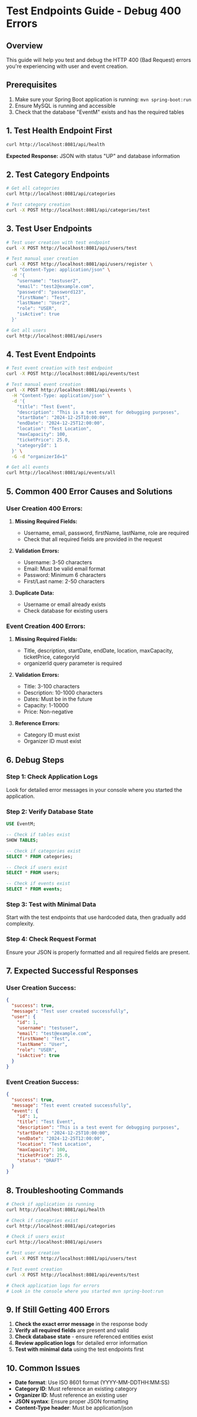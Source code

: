 # Test Endpoints Guide - Debug 400 Errors

## Overview
This guide will help you test and debug the HTTP 400 (Bad Request) errors you're experiencing with user and event creation.

## Prerequisites
1. Make sure your Spring Boot application is running: `mvn spring-boot:run`
2. Ensure MySQL is running and accessible
3. Check that the database "EventM" exists and has the required tables

## 1. Test Health Endpoint First
```bash
curl http://localhost:8081/api/health
```
**Expected Response:** JSON with status "UP" and database information

## 2. Test Category Endpoints
```bash
# Get all categories
curl http://localhost:8081/api/categories

# Test category creation
curl -X POST http://localhost:8081/api/categories/test
```

## 3. Test User Endpoints
```bash
# Test user creation with test endpoint
curl -X POST http://localhost:8081/api/users/test

# Test manual user creation
curl -X POST http://localhost:8081/api/users/register \
  -H "Content-Type: application/json" \
  -d '{
    "username": "testuser2",
    "email": "test2@example.com",
    "password": "password123",
    "firstName": "Test",
    "lastName": "User2",
    "role": "USER",
    "isActive": true
  }'

# Get all users
curl http://localhost:8081/api/users
```

## 4. Test Event Endpoints
```bash
# Test event creation with test endpoint
curl -X POST http://localhost:8081/api/events/test

# Test manual event creation
curl -X POST http://localhost:8081/api/events \
  -H "Content-Type: application/json" \
  -d '{
    "title": "Test Event",
    "description": "This is a test event for debugging purposes",
    "startDate": "2024-12-25T10:00:00",
    "endDate": "2024-12-25T12:00:00",
    "location": "Test Location",
    "maxCapacity": 100,
    "ticketPrice": 25.0,
    "categoryId": 1
  }' \
  -G -d "organizerId=1"

# Get all events
curl http://localhost:8081/api/events/all
```

## 5. Common 400 Error Causes and Solutions

### User Creation 400 Errors:
1. **Missing Required Fields:**
   - Username, email, password, firstName, lastName, role are required
   - Check that all required fields are provided in the request

2. **Validation Errors:**
   - Username: 3-50 characters
   - Email: Must be valid email format
   - Password: Minimum 6 characters
   - First/Last name: 2-50 characters

3. **Duplicate Data:**
   - Username or email already exists
   - Check database for existing users

### Event Creation 400 Errors:
1. **Missing Required Fields:**
   - Title, description, startDate, endDate, location, maxCapacity, ticketPrice, categoryId
   - organizerId query parameter is required

2. **Validation Errors:**
   - Title: 3-100 characters
   - Description: 10-1000 characters
   - Dates: Must be in the future
   - Capacity: 1-10000
   - Price: Non-negative

3. **Reference Errors:**
   - Category ID must exist
   - Organizer ID must exist

## 6. Debug Steps

### Step 1: Check Application Logs
Look for detailed error messages in your console where you started the application.

### Step 2: Verify Database State
```sql
USE EventM;

-- Check if tables exist
SHOW TABLES;

-- Check if categories exist
SELECT * FROM categories;

-- Check if users exist
SELECT * FROM users;

-- Check if events exist
SELECT * FROM events;
```

### Step 3: Test with Minimal Data
Start with the test endpoints that use hardcoded data, then gradually add complexity.

### Step 4: Check Request Format
Ensure your JSON is properly formatted and all required fields are present.

## 7. Expected Successful Responses

### User Creation Success:
```json
{
  "success": true,
  "message": "Test user created successfully",
  "user": {
    "id": 1,
    "username": "testuser",
    "email": "test@example.com",
    "firstName": "Test",
    "lastName": "User",
    "role": "USER",
    "isActive": true
  }
}
```

### Event Creation Success:
```json
{
  "success": true,
  "message": "Test event created successfully",
  "event": {
    "id": 1,
    "title": "Test Event",
    "description": "This is a test event for debugging purposes",
    "startDate": "2024-12-25T10:00:00",
    "endDate": "2024-12-25T12:00:00",
    "location": "Test Location",
    "maxCapacity": 100,
    "ticketPrice": 25.0,
    "status": "DRAFT"
  }
}
```

## 8. Troubleshooting Commands

```bash
# Check if application is running
curl http://localhost:8081/api/health

# Check if categories exist
curl http://localhost:8081/api/categories

# Check if users exist
curl http://localhost:8081/api/users

# Test user creation
curl -X POST http://localhost:8081/api/users/test

# Test event creation
curl -X POST http://localhost:8081/api/events/test

# Check application logs for errors
# Look in the console where you started mvn spring-boot:run
```

## 9. If Still Getting 400 Errors

1. **Check the exact error message** in the response body
2. **Verify all required fields** are present and valid
3. **Check database state** - ensure referenced entities exist
4. **Review application logs** for detailed error information
5. **Test with minimal data** using the test endpoints first

## 10. Common Issues

- **Date format**: Use ISO 8601 format (YYYY-MM-DDTHH:MM:SS)
- **Category ID**: Must reference an existing category
- **Organizer ID**: Must reference an existing user
- **JSON syntax**: Ensure proper JSON formatting
- **Content-Type header**: Must be application/json
